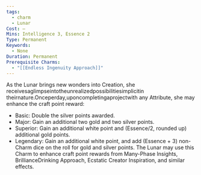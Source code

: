 ```yaml
---
tags:
  - charm
  - Lunar
Cost: —
Mins: Intelligence 3, Essence 2
Type: Permanent
Keywords:
  - None
Duration: Permanent
Prerequisite Charms:
  - "[[Endless Ingenuity Approach]]"
---
```

As the Lunar brings new wonders into Creation, she receivesaglimpseintotheunrealizedpossibilitiesimplicitin theirnature.Onceperday,uponcompletingaprojectwith any Attribute, she may enhance the craft point reward: 
-  Basic: Double the silver points awarded. 
-  Major: Gain an additional two gold and two silver points. 
-  Superior: Gain an additional white point and (Essence/2, rounded up) additional gold points. 
-  Legendary: Gain an additional white point, and add (Essence + 3) non-Charm dice on the roll for gold and silver points. The Lunar may use this Charm to enhance craft point rewards from Many-Phase Insights, BrillianceDrinking Approach, Ecstatic Creator Inspiration, and similar effects.